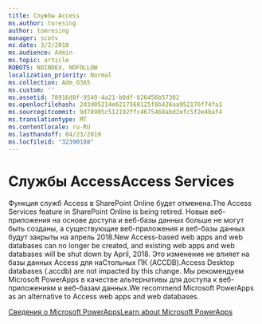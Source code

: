 ```yaml
---
title: Службы Access
ms.author: toresing
author: tomresing
manager: scotv
ms.date: 3/2/2018
ms.audience: Admin
ms.topic: article
ROBOTS: NOINDEX, NOFOLLOW
localization_priority: Normal
ms.collection: Adm_O365
ms.custom: ''
ms.assetid: 78916d8f-9549-4a21-b0df-626456b57382
ms.openlocfilehash: 2d3d05214e6217568125f8b426aa952176f74fa1
ms.sourcegitcommit: 9d78905c512192ffc4675468abd2efc5f2e4baf4
ms.translationtype: MT
ms.contentlocale: ru-RU
ms.lasthandoff: 04/23/2019
ms.locfileid: "32390188"
---
```

# <a name="access-services"></a><span data-ttu-id="1c37f-102">Службы Access</span><span class="sxs-lookup"><span data-stu-id="1c37f-102">Access Services</span></span>

<span data-ttu-id="1c37f-103">Функция служб Access в SharePoint Online будет отменена.</span><span class="sxs-lookup"><span data-stu-id="1c37f-103">The Access Services feature in SharePoint Online is being retired.</span></span> <span data-ttu-id="1c37f-104">Новые веб-приложения на основе доступа и веб-базы данных больше не могут быть созданы, а существующие веб-приложения и веб-базы данных будут закрыты на апрель 2018.</span><span class="sxs-lookup"><span data-stu-id="1c37f-104">New Access-based web apps and web databases can no longer be created, and existing web apps and web databases will be shut down by April, 2018.</span></span> <span data-ttu-id="1c37f-105">Это изменение не влияет на базы данных Access для наСтольных ПК (ACCDB).</span><span class="sxs-lookup"><span data-stu-id="1c37f-105">Access Desktop databases (.accdb) are not impacted by this change.</span></span> <span data-ttu-id="1c37f-106">Мы рекомендуем Microsoft PowerApps в качестве альтернативы для доступа к веб-приложениям и веб-базам данных.</span><span class="sxs-lookup"><span data-stu-id="1c37f-106">We recommend Microsoft PowerApps as an alternative to Access web apps and web databases.</span></span> 
  
[<span data-ttu-id="1c37f-107">Сведения о Microsoft PowerApps</span><span class="sxs-lookup"><span data-stu-id="1c37f-107">Learn about Microsoft PowerApps</span></span>](https://powerapps.microsoft.com/)
  

